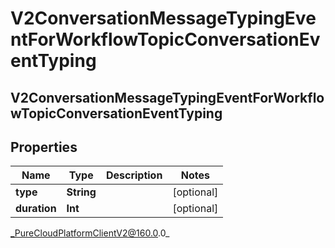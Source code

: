 # V2ConversationMessageTypingEventForWorkflowTopicConversationEventTyping

## V2ConversationMessageTypingEventForWorkflowTopicConversationEventTyping

## Properties

|Name | Type | Description | Notes|
|------------ | ------------- | ------------- | -------------|
| **type** | **String** |  | [optional] |
| **duration** | **Int** |  | [optional] |



_PureCloudPlatformClientV2@160.0.0_

